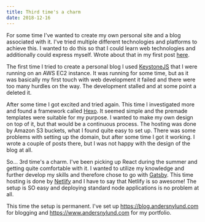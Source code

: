 ```yaml
---
title: Third time's a charm
date: 2018-12-16
---
```


For some time I've wanted to create my own personal site and a blog associated with it. I've tried multiple different technologies and platforms to achieve this. I wanted to do this so that I could learn web technologies and additionally could express myself. Wrote about that in my first post [here](https://blog.andersnylund.com/hello).

The first time I tried to create a personal blog I used [KeystoneJS](https://keystonejs.com/) that I were running on an AWS EC2 instance. It was running for some time, but as it was basically my first touch with web development it failed and there were too many hurdles on the way. The development stalled and at some point a deleted it.

After some time I got excited and tried again. This time I investigated more and found a framework called [Hexo](https://hexo.io/). It seemed simple and the premade templates were suitable for my purpose. I wanted to make my own design on top of it, but that would be a continuous process. The hosting was done by Amazon S3 buckets, what I found quite easy to set up. There was some problems with setting up the domain, but after some time I got it working. I wrote a couple of posts there, but I was not happy with the design of the blog at all.

So... 3rd time's a charm. I've been picking up React during the summer and getting quite comfortable with it. I wanted to utilize my knowledge and further develop my skills and therefore chose to go with [Gatsby](https://www.gatsbyjs.org/). This time hosting is done by [Netlify](https://www.netlify.com/) and I have to say that Netlify is so awesome! The setup is SO easy and deploying standard node applications is no problem at all.

This time the setup is permanent. I've set up https://blog.andersnylund.com for blogging and https://www.andersnylund.com for my portfolio.
